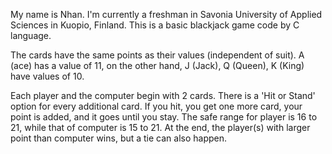 My name is Nhan. I'm currently a freshman in Savonia University of Applied Sciences in Kuopio, Finland. This is a basic blackjack game code by C language.

The cards have the same points as their values (independent of suit). A (ace) has a value of 11, on the other hand, J (Jack), Q (Queen), K (King) have values of 10.

Each player and the computer begin with 2 cards. There is a 'Hit or Stand' option for every additional card. If you hit, you get one more card, your point is added, and it goes until you stay. The safe range for player is 16 to 21, while that of computer is 15 to 21. At the end, the player(s) with larger point than computer wins, but a tie can also happen.
